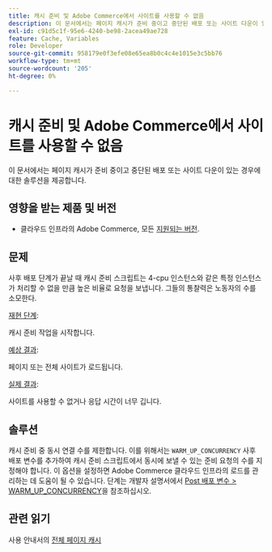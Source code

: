 ```yaml
---
title: 캐시 준비 및 Adobe Commerce에서 사이트를 사용할 수 없음
description: 이 문서에서는 페이지 캐시가 준비 중이고 중단된 배포 또는 사이트 다운이 있는 경우에 대한 솔루션을 제공합니다.
exl-id: c91d5c1f-95e6-4240-be98-2acea49ae728
feature: Cache, Variables
role: Developer
source-git-commit: 958179e0f3efe08e65ea8b0c4c4e1015e3c5bb76
workflow-type: tm+mt
source-wordcount: '205'
ht-degree: 0%

---
```


# 캐시 준비 및 Adobe Commerce에서 사이트를 사용할 수 없음

이 문서에서는 페이지 캐시가 준비 중이고 중단된 배포 또는 사이트 다운이 있는 경우에 대한 솔루션을 제공합니다.

## 영향을 받는 제품 및 버전

* 클라우드 인프라의 Adobe Commerce, 모든 [지원되는 버전](https://magento.com/sites/default/files/magento-software-lifecycle-policy.pdf).

## 문제

사후 배포 단계가 끝날 때 캐시 준비 스크립트는 4-cpu 인스턴스와 같은 특정 인스턴스가 처리할 수 없을 만큼 높은 비율로 요청을 보냅니다. 그들의 통찰력은 노동자의 수를 소모한다.

<u>재현 단계</u>:

캐시 준비 작업을 시작합니다.

<u>예상 결과</u>:

페이지 또는 전체 사이트가 로드됩니다.

<u>실제 결과</u>:

사이트를 사용할 수 없거나 응답 시간이 너무 깁니다.

## 솔루션

캐시 준비 중 동시 연결 수를 제한합니다. 이를 위해서는 `WARM_UP_CONCURRENCY` 사후 배포 변수를 추가하여 캐시 준비 스크립트에서 동시에 보낼 수 있는 준비 요청의 수를 지정해야 합니다. 이 옵션을 설정하면 Adobe Commerce 클라우드 인프라의 로드를 관리하는 데 도움이 될 수 있습니다. 단계는 개발자 설명서에서 [Post 배포 변수 > WARM\_UP\_CONCURRENCY](https://devdocs.magento.com/cloud/env/variables-post-deploy.html#warm_up_concurrency)을 참조하십시오.

## 관련 읽기

사용 안내서의 [전체 페이지 캐시](https://docs.magento.com/user-guide/system/cache-full-page.html)
